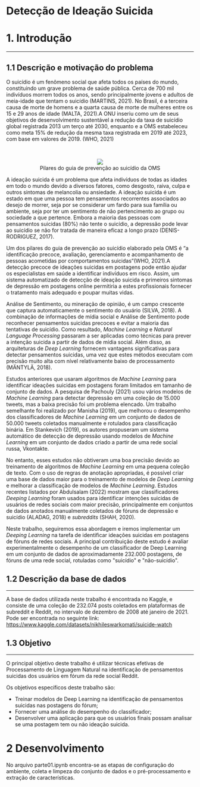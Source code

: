 # Detecção de Ideação Suicida
# 1. Introdução
----
<a id="subsection_1_1"></a>
## 1.1 Descrição e motivação do problema


<p>O suicídio é um fenômeno social que afeta todos os países do mundo, constituindo um grave problema de saúde pública. Cerca de 700 mil indivíduos morrem todos os anos, sendo principalmente jovens e adultos de meia-idade que tentam o suicídio (MARTINS, 2021). No Brasil, é a terceira causa de morte de homens e a quarta causa de morte de mulheres entre os 15 e 29 anos de idade (MALTA, 2021).A ONU inseriu como um de seus objetivos de desenvolvimento sustentável a redução da taxa de suicídio global registrada 2013 um terço até 2030, enquanto e a OMS estabeleceu como meta 15% de redução da mesma taxa registrada em 2019 até 2023, com base em valores de 2019. (WHO, 2021)</p><br>
<center><figure><figure><img src="https://jupsin.com/wp-content/uploads/2021/06/1Captura-de-pantalla-2021-06-22-a-las-12_Fotor-1-1024x549.jpeg"><br><figcaption>Pilares do guia de prevenção ao suicídio da OMS<figcaption> </figure></center>

<p> A ideação suicida é um problema que afeta indivíduos de todas as idades em todo o mundo devido a diversos fatores, como desgosto, raiva, culpa e outros sintomas de melancolia ou ansiedade. A ideação suicida é um estado em que uma pessoa tem pensamentos recorrentes associados ao desejo de morrer, seja por se considerar um fardo para sua família ou ambiente, seja por ter um sentimento de não pertencimento ao grupo ou sociedade a que pertence. Embora a maioria das pessoas com pensamentos suicidas (80%) não tente o suicídio, a depressão pode levar ao suicídio se não for tratada de maneira eficaz a longo prazo (DENIS-RODRIGUEZ, 2017).</p>

<p>Um dos pilares do guia de prevenção ao suicídio elaborado pela OMS é “a identificação precoce, avaliação, gerenciamento e acompanhamento de pessoas acometidas por comportamentos suicidas”(WHO, 2021).A detecção precoce de ideações suicidas em postagens pode então ajudar os especialistas em saúde a identificar indivíduos em risco. Assim, um sistema automatizado de detecção de ideação suicida e primeiros sintomas de depressão em postagens online permitiria a estes profissionais fornecer o tratamento mais adequado e poupar muitas vidas.</p>
<p>Análise de Sentimento, ou mineração de opinião, é um campo crescente que captura automaticamente o sentimento do usuário (SILVA, 2018). A combinação de informações de mídia social e Análise de Sentimento pode reconhecer pensamentos suicidas precoces e evitar a maioria das tentativas de suicídio. Como resultado, <i>Machine Learning</i> e <i>Natural Language Processing</i> passaram a ser aplicadas como técnicas para prever a intenção suicida a partir de dados de mídia social. Além disso, as arquiteturas de <i>Deep Learning</i> fornecem vantagens significativas para detectar pensamentos suicidas, uma vez que estes métodos executam com precisão muito alta com nível relativamente baixo de processamento (MÄNTYLÄ, 2018).</p>
<p>Estudos anteriores que usaram algoritmos de <i>Machine Learning</i> para identificar ideações suicidas em postagens foram limitados em tamanho de conjunto de dados. A pesquisa de Pachouly (2021) usou vários modelos de <i>Machine Learning</i> para detectar depressão em uma coleção de 15.000 tweets, mas a baixa precisão foi um problema elencado. Um trabalho semelhante foi realizado por Manisha (2019), que melhorou o desempenho dos classificadores de <i>Machine Learning</i> em um conjunto de dados de 50.000 tweets coletados manualmente e rotulados para classificação binária. Em Stankevich (2019), os autores propuseram um sistema automático de detecção de depressão usando modelos de <i>Machine Learning</i> em um conjunto de dados criado a partir de uma rede social russa, Vkontakte.</p>
<p>No entanto, esses estudos não obtiveram uma boa precisão devido ao treinamento de algoritmos de <i>Machine Learning</i> em uma pequena coleção de texto. Com o uso de regras de anotação apropriadas, é possível criar uma base de dados maior para o treinamento de modelos de <i>Deep Learning</i> e melhorar a classificação de modelos de <i>Machine Learning</i>. Estudos recentes listados por Abdulsalam (2022) mostram que classificadores <i>Deeping Learning</i> foram usados para identificar intenções suicidas de usuários de redes sociais com maior precisão, principalmente em conjuntos de dados anotados manualmente coletados de fóruns de depressão e suicídio (ALADAG, 2018) e <i>subreddits</i> (SHAH, 2020).</p>
<p>Neste trabalho, seguiremos essa abordagem e iremos implementar um <i>Deeping Learning</i> na tarefa de identificar ideações suicidas em postagens de fóruns de redes sociais. A principal contribuição deste estudo é avaliar experimentalmente o desempenho de um classificador de Deep Learning em um conjunto de dados de aproximadamente 232.000 postagens, de fóruns de uma rede social, rotuladas como "suicídio" e "não-suicídio".</p>
<a id="subsection_1_2"></a>
  
##  1.2 Descrição da base de dados
----
<p>A base de dados utilizada neste trabalho é encontrada no Kaggle, e consiste de uma coleção de 232.074 posts coletados em plataformas de subreddit e Reddit, no intervalo de dezembro de 2008 até janeiro de 2021.
Pode ser encontrada no seguinte link: <br>
<a href link=https://www.kaggle.com/datasets/nikhileswarkomati/suicide-watch>https://www.kaggle.com/datasets/nikhileswarkomati/suicide-watch</a></p>
  <a id="subsection_1_3"></a>
  
##  1.3 Objetivo
----
<p> O principal objetivo deste trabalho é utilizar técnicas efetivas de Processamento de Linguagem Natural na identificação de pensamentos suicidas dos usuários em fórum da rede social Reddit.</p>
<p>Os objetivos específicos deste trabalho são:
    <ul>
      <li>Treinar modelos de Deep Learning na identificação de pensamentos suicidas nas postagens do fórum;</li>
      <li>Fornecer uma análise do desempenho do classificador;</li>
      <li>Desenvolver uma aplicação para que os usuários finais possam analisar se uma postagem tem ou não ideação suicida.</li>
    </ul>
</p>
  <a id="section_2"></a>
  
# 2 Desenvolvimento
  <p> No arquivo parte01.ipynb encontra-se as etapas de configuração do ambiente, coleta e limpeza do conjunto de dados e o pré-processamento e extração de características.
